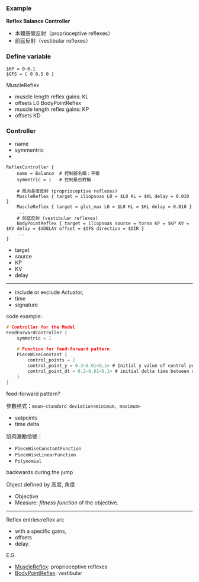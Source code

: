 ### Example
**Reflex Balance Controller**
- 本體感覺反射（proprioceptive reflexes）
- 前庭反射（vestibular reflexes）

### Define variable
```
$KP = 0~0.1
$OFS = [ 0 0.5 0 ]
```
MuscleReflex
- muscle length reflex gains: KL
- offsets L0
BodyPointReflex
- muscle length reflex gains: KP
- offsets KD
### Controller
- name
- symmentric
- 
```
ReflexController {
	name = Balance  # 控制器名稱：平衡
	symmetric = 1   # 控制是否對稱

	# 肌肉長度反射 (proprioceptive reflexes)
	MuscleReflex { target = iliopsoas L0 = $L0 KL = $KL delay = 0.010 }
	MuscleReflex { target = glut_max L0 = $L0 KL = $KL delay = 0.010 }
	...
	# 前庭反射 (vestibular reflexes)
	BodyPointReflex { target = iliopsoas source = torso KP = $KP KV = $KV delay = $VDELAY offset = $OFS direction = $DIR }
	...
}
```
- target 
- source
- KP
- KV
- delay

---

- include or exclude Actuator, 
- time 
- signature

code example:
```C
# Controller for the Model
FeedForwardController {
	symmetric = 1
 
	# Function for feed-forward pattern
	PieceWiseConstant {
		control_points = 2
		control_point_y = 0.3~0.01<0,1> # Initial y value of control points
		control_point_dt = 0.2~0.01<0,1> # initial delta time between control points
	}
}
```
feed-forward pattern? 


參數格式：`mean~standard deviation<minimum, maximum>`
- setpoints
- time delta

肌肉激勵信號：
- `PieceWiseConstantFunction`
- `PieceWiseLinearFunction`
- `Polynomial`

backwards during the jump

Object defined by 高度, 角度
- Objective
- Measure: _fitness function_ of the objective.

---
Reflex entries:reflex arc
- with a specific gains, 
- offsets
- delay.

E.G.
- [MuscleReflex](https://scone.software/doku.php?id=ref:muscle_reflex "ref:muscle_reflex"): proprioceptive reflexes
- [BodyPointReflex](https://scone.software/doku.php?id=ref:body_point_reflex "ref:body_point_reflex"): vestibular
